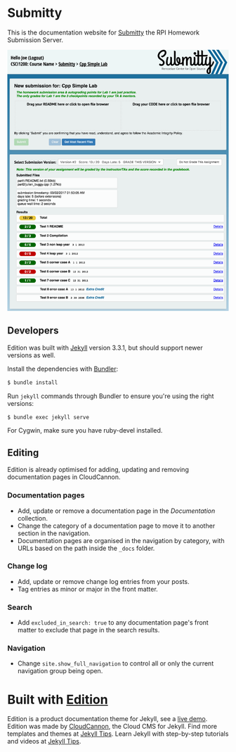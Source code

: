 # Submitty

This is the documentation website for [Submitty](http://submitty.org) the RPI Homework Submission Server.

![Submitty screenshot](images/Submission_Result_Buggy.png)

## Developers

Edition was built with [Jekyll](http://jekyllrb.com/) version 3.3.1, but should support newer versions as well.

Install the dependencies with [Bundler](http://bundler.io/):

~~~bash
$ bundle install
~~~

Run `jekyll` commands through Bundler to ensure you're using the right versions:

~~~bash
$ bundle exec jekyll serve
~~~

For Cygwin, make sure you have ruby-devel installed.

## Editing

Edition is already optimised for adding, updating and removing documentation pages in CloudCannon.

### Documentation pages

* Add, update or remove a documentation page in the *Documentation* collection.
* Change the category of a documentation page to move it to another section in the navigation.
* Documentation pages are organised in the navigation by category, with URLs based on the path inside the `_docs` folder.

### Change log

* Add, update or remove change log entries from your posts.
* Tag entries as minor or major in the front matter.

### Search

* Add `excluded_in_search: true` to any documentation page's front matter to exclude that page in the search results.

### Navigation

* Change `site.show_full_navigation` to control all or only the current navigation group being open.

# Built with [Edition](https://github.com/CloudCannon/edition-jekyll-template)

Edition is a product documentation theme for Jekyll, see a [live demo](https://long-pig.cloudvent.net/).
Edition was made by [CloudCannon](http://cloudcannon.com/), the Cloud CMS for Jekyll.
Find more templates and themes at [Jekyll Tips](http://jekyll.tips/templates/).
Learn Jekyll with step-by-step tutorials and videos at [Jekyll Tips](http://jekyll.tips/).
